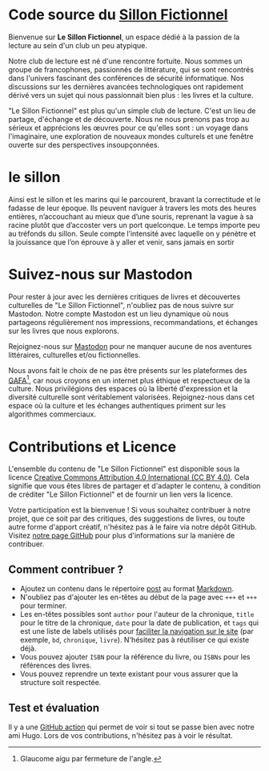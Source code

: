 # Code source du **[Sillon Fictionnel](https://sillon-fictionnel.club/)**

Bienvenue sur **Le Sillon Fictionnel**, un espace dédié à la passion de la lecture au sein d'un club un peu atypique.

Notre club de lecture est né d'une rencontre fortuite. Nous sommes un groupe de francophones, passionnés de littérature, qui se sont rencontrés dans l'univers fascinant des conférences de sécurité informatique. Nos discussions sur les dernières avancées technologiques ont rapidement dérivé vers un sujet qui nous passionnait bien plus : les livres et la culture.

"Le Sillon Fictionnel" est plus qu'un simple club de lecture. C'est un lieu de partage, d'échange et de découverte. Nous ne nous prenons pas trop au sérieux et apprécions les œuvres pour ce qu'elles sont : un voyage dans l'imaginaire, une exploration de nouveaux mondes culturels et une fenêtre ouverte sur des perspectives insoupçonnées.

# le sillon 

Ainsi est le sillon et les marins qui le parcourent, bravant la correctitude et le fadasse de leur époque. Ils peuvent naviguer à travers les mots des heures entières, n’accouchant au mieux que d’une souris, reprenant la vague à sa racine plutôt que d’accoster vers un port quelconque. Le temps importe peu au tréfonds du sillon. Seule compte l’intensité avec laquelle on y pénètre et la jouissance que l’on éprouve à y aller et venir, sans jamais en sortir 


# Suivez-nous sur Mastodon

Pour rester à jour avec les dernières critiques de livres et découvertes culturelles de "Le Sillon Fictionnel", n'oubliez pas de nous suivre sur Mastodon. Notre compte Mastodon est un lieu dynamique où nous partageons régulièrement nos impressions, recommandations, et échanges sur les livres que nous explorons.

Rejoignez-nous sur [Mastodon](https://paperbay.org/@sillon_fictionnel) pour ne manquer aucune de nos aventures littéraires, culturelles et/ou fictionnelles.

Nous avons fait le choix de ne pas être présents sur les plateformes des [GAFA](https://fr.wikipedia.org/wiki/Gafa)[^1], car nous croyons en un internet plus éthique et respectueux de la culture. Nous privilégions des espaces où la liberté d'expression et la diversité culturelle sont véritablement valorisées. Rejoignez-nous dans cet espace où la culture et les échanges authentiques priment sur les algorithmes commerciaux.

# Contributions et Licence

L'ensemble du contenu de "Le Sillon Fictionnel" est disponible sous la licence [Creative Commons Attribution 4.0 International (CC BY 4.0)](https://creativecommons.org/licenses/by/4.0/). Cela signifie que vous êtes libres de partager et d'adapter le contenu, à condition de créditer "Le Sillon Fictionnel" et de fournir un lien vers la licence.

Votre participation est la bienvenue ! Si vous souhaitez contribuer à notre projet, que ce soit par des critiques, des suggestions de livres, ou toute autre forme d'apport créatif, n'hésitez pas à le faire via notre dépôt GitHub. Visitez [notre page GitHub](https://github.com/adulau/sillon-fictionnel) pour plus d'informations sur la manière de contribuer.

## Comment contribuer ?

- Ajoutez un contenu dans le répertoire [post](https://github.com/adulau/sillon-fictionnel/tree/main/content/post) au format [Markdown](https://docs.github.com/en/get-started/writing-on-github/getting-started-with-writing-and-formatting-on-github/basic-writing-and-formatting-syntax).
- N'oubliez pas d'ajouter les en-têtes au début de la page avec `+++` et `+++` pour terminer.
- Les en-têtes possibles sont `author` pour l'auteur de la chronique, `title` pour le titre de la chronique, `date` pour la date de publication, et `tags` qui est une liste de labels utilisés pour [faciliter la navigation sur le site](https://sillon-fictionnel.club/tags/) (par exemple, `bd`, `chronique`, `livre`). N'hésitez pas à réutiliser ce qui existe déjà.
- Vous pouvez ajouter `ISBN` pour la référence du livre, ou `ISBNs` pour les références des livres.
- Vous pouvez reprendre un texte existant pour vous assurer que la structure soit respectée.

## Test et évaluation

Il y a une [GitHub action](https://github.com/adulau/sillon-fictionnel/actions) qui permet de voir si tout se passe bien avec notre ami Hugo. Lors de vos contributions, n'hésitez pas à voir le résultat.

[^1]: Glaucome aigu par fermeture de l'angle.
